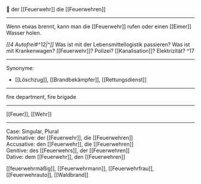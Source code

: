 🔵 der [[Feuerwehr]]
die [[Feuerwehren]]

---

Wenn etwas brennt, kann man die [[Feuerwehr]] rufen oder einen [[Eimer]] Wasser holen.

_[[4 Autofrei#^12|^]]_ Was ist mit der Lebensmittellogistik passieren? Was ist mit Krankenwagen? [[Feuerwehr]]? Polizei? [[Kanalisation]]? Elektrizität? ^17

---

Synonyme:

- [[Löschzug]], [[Brandbekämpfer]], [[Rettungsdienst]]

---

fire department, fire brigade

---

[[Feuer]], [[Wehr]]

---

Case: Singular, Plural  
Nominative: der [[Feuerwehr]], die [[Feuerwehren]]  
Accusative: den [[Feuerwehr]], die [[Feuerwehren]]  
Genitive: des [[Feuerwehrs]], der [[Feuerwehren]]  
Dative: dem [[Feuerwehr]], den [[Feuerwehren]]

[[feuerwehrmäßig]], [[Feuerwehrmann]], [[Feuerwehrfrau]], [[Feuerwehrauto]], [[Waldbrand]]
